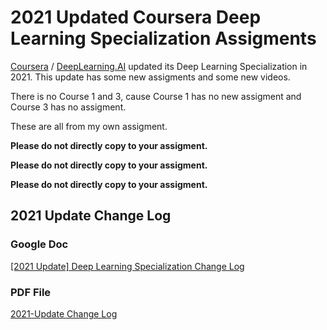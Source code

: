 # 2021 Updated Coursera Deep Learning Specialization Assigments

[Coursera](https://www.coursera.org) / [DeepLearning.AI](http://deeplearning.ai) updated its Deep Learning Specialization in 2021. This update has some new assigments and some new videos.

There is no Course 1 and 3, cause Course 1 has no new assigment and Course 3 has no assigment.

These are all from my own assigment.

**Please do not directly copy to your assigment.**

**Please do not directly copy to your assigment.**

**Please do not directly copy to your assigment.**

## 2021 Update Change Log

### Google Doc

[[2021 Update] Deep Learning Specialization Change Log](https://docs.google.com/document/d/18XRvooe-ZbPZrjqbrbEa8LxWrfx7OPMugvbCPglY9Fo/edit)

### PDF File

[2021-Update Change Log](./2021-UpdateChangeLog.pdf)
